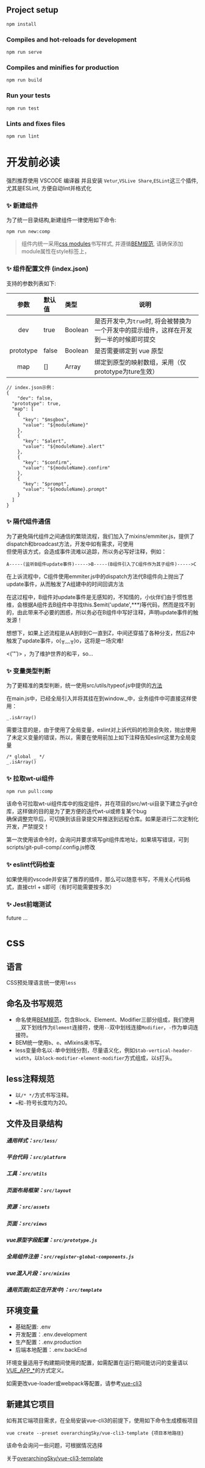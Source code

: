 ## Project setup
```
npm install
```

### Compiles and hot-reloads for development
```
npm run serve
```

### Compiles and minifies for production
```
npm run build
```

### Run your tests
```
npm run test
```

### Lints and fixes files
```
npm run lint
```

# 开发前必读

强烈推荐使用 VSCODE 编译器 并且安装 `Vetur`,`VSLive Share`,`ESLint`这三个插件, 尤其是ESLint, 方便自动lint并格式化

### ✨ 新建组件

为了统一目录结构,新建组件一律使用如下命令:

```shell
npm run new:comp
```

> 组件内统一采用[css modules](https://github.com/css-modules/css-modules)书写样式, 并遵循[BEM规范](https://www.cnblogs.com/dujishi/p/5862911.html), 请确保添加module属性在style标签上，


### ✨ 组件配置文件 (index.json)

支持的参数列表如下:

|   参数    | 默认值 | 类型    | 说明                        |
| :-------: | :----- | :------ | --------------------------- |
|    dev    | true   | Boolean | 是否开发中,为`true`时, 将会被替换为一个开发中的提示组件，这样在开发到一半的时候即可提交 |
| prototype | false  | Boolean | 是否需要绑定到 vue 原型     |
|    map    | []     | Array   | 绑定到原型的映射数组，采用（仅prototype为ture生效）        |

```
// index.json示例：
{
    "dev": false,
  "prototype": true,
  "map": [
    {
      "key": "$msgbox",
      "value": "${moduleName}"
    },
    {
      "key": "$alert",
      "value": "${moduleName}.alert"
    },
    {
      "key": "$confirm",
      "value": "${moduleName}.confirm"
    },
    {
      "key": "$prompt",
      "value": "${moduleName}.prompt"
    }
  ]
}
```

### ✨ 隔代组件通信

为了避免隔代组件之间通信的繁琐流程，我们加入了mixins/emmiter.js，提供了dispatch和broadcast方法，开发中如有需求，可使用  
但使用该方式，会造成事件流难以追踪，所以务必写好注释，例如：  
```               
A-----(监听B组件update事件)----->B-----(B组件引入了C组件作为其子组件)----->C
```
在上诉流程中，C组件使用emmiter.js中的dispatch方法代B组件向上抛出了update事件，从而触发了A组建中的时间回调方法  

在这过程中，B组件对update事件是无感知的，不知情的，小伙伴们由于惯性思维，会根据A组件去B组件中寻找this.$emit('update',***)等代码，然而是找不到的，由此带来不必要的困惑，所以务必在B组件中写好注释，声明update事件的触发源！  

想想下，如果上述流程是从A到B到C一直到Z，中间还穿插了各种分支，然后Z中触发了update事件，o(╥﹏╥)o，这将是一场灾难!

<(‵"′)> ，为了维护世界的和平，so...

### ✨ 变量类型判断

为了更精准的类型判断，统一使用src/utils/typeof.js中提供的[方法](https://github.com/overarchingSky/vue-cli3-template/blob/master/template/src/utils/typeof.js)  

在main.js中，已经全局引入并将其挂在到window._中，业务组件中可直接这样使用：
```
_.isArray()
```

需要注意的是，由于使用了全局变量，eslint对上诉代码的检测会失败，抛出使用了未定义变量的错误，所以，需要在使用前加上如下注释告知eslint这里为全局变量
```
/* global _ */
_.isArray()
```

### ✨ 拉取wt-ui组件

```
npm run pull:comp
```
该命令可拉取wt-ui组件库中的指定组件，并在项目的src/wt-ui目录下建立子git仓库，这样做的目的是为了更方便的迭代wt-ui或修复某个bug  
确保调整完毕后，可切换到该目录提交并推送到远程仓库。如果是进行二次定制化开发，严禁提交！

第一次使用该命令时，会询问并要求填写git组件库地址，如果填写错误，可到scripts/git-pull-comp/.config.js修改


### ✨ eslint代码检查

如果使用的vscode并安装了推荐的插件，那么可以随意书写，不用关心代码格式，直接ctrl + s即可（有时可能需要按多次）

### ✨ Jest前端测试

future ...

# css

## 语言

CSS预处理语言统一使用`less`

## 命名及书写规范

- 命名使用[BEM规范](https://www.cnblogs.com/dujishi/p/5862911.html)，包含Block、Element、Modifier三部分组成，我们使用`__`双下划线作为`Element`连接符，使用`--`双中划线连接`Modifier`，`-`作为单词连接符。
- BEM统一使用`b`、`e`、`m`Mixins来书写。
- less变量命名以`-`单中划线分割，尽量语义化，例如`$tab-vertical-header-width`，以`block-modifier-element-modifier`方式组成，以`$`打头。

## less注释规范

- 以`/* */`方式书写注释。
- `=`和`-`符号长度均为20。

## 文件及目录结构

##### 通用样式：`src/less/`

##### 平台代码：`src/platform`

##### 工具：`src/utils`

##### 页面布局框架：`src/layout`

##### 资源：`src/assets`

##### 页面：`src/views`

##### vue原型字段配置：`src/prototype.js`

##### 全局组件注册：`src/register-global-components.js`

##### vue混入片段：`src/mixins`

##### 通用页面(如正在开发中)：`src/template`

## 环境变量

- 基础配置: .env
- 开发配置：.env.development
- 生产配置：.env.production
- 后端本地配置：.env.backEnd

环境变量适用于构建期间使用的配置，如需配置在运行期间能访问的变量请以[VUE_APP_*](https://cli.vuejs.org/zh/guide/mode-and-env.html#在客户端侧代码中使用环境变量)的方式定义。


如需更改vue-loader或webpack等配置，请参考[vue-cli3](https://cli.vuejs.org/zh/guide/)

## 新建其它项目

如有其它端项目需求，在全局安装vue-cli3的前提下，使用如下命令生成模板项目
```
vue create --preset overarchingSky/vue-cli3-template {项目本地路径} 
```

该命令会询问一些问题，可根据情况选择

关于[overarchingSky/vue-cli3-template](https://github.com/overarchingSky/vue-cli3-template)

